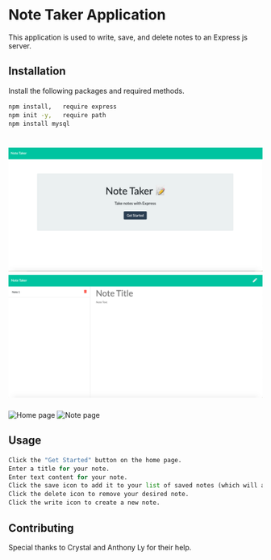# Note Taker Application

This application is used to write, save, and delete notes to an Express js server.

## Installation

Install the following packages and required methods.

```bash
npm install,   require express
npm init -y,   require path
npm install mysql
```

![Home page](./Images/Home-page.png)
![Note page](./Images/Note-page.png)
=======
![Home page](Express-Homework/Images/Home-page.png)
![Note page](Express-Homework/Images/Note-page.png)


## Usage

```python
Click the "Get Started" button on the home page. 
Enter a title for your note.
Enter text content for your note.
Click the save icon to add it to your list of saved notes (which will appear on the left side of the screen).
Click the delete icon to remove your desired note. 
Click the write icon to create a new note.
```

## Contributing

Special thanks to Crystal and Anthony Ly for their help. 


